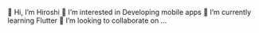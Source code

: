 👋 Hi, I’m Hiroshi
👀 I’m interested in Developing mobile apps
🌱 I’m currently learning Flutter
💞️ I’m looking to collaborate on ...




